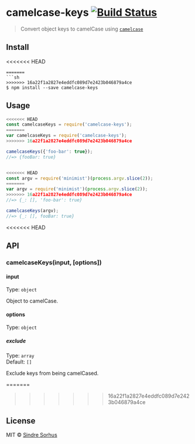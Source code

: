 # camelcase-keys [![Build Status](https://travis-ci.org/sindresorhus/camelcase-keys.svg?branch=master)](https://travis-ci.org/sindresorhus/camelcase-keys)

> Convert object keys to camelCase using [`camelcase`](https://github.com/sindresorhus/camelcase)


## Install

<<<<<<< HEAD
```
=======
```sh
>>>>>>> 16a22f1a2827e4eddfc089d7e2423b046879a4ce
$ npm install --save camelcase-keys
```


## Usage

```js
<<<<<<< HEAD
const camelcaseKeys = require('camelcase-keys');
=======
var camelcaseKeys = require('camelcase-keys');
>>>>>>> 16a22f1a2827e4eddfc089d7e2423b046879a4ce

camelcaseKeys({'foo-bar': true});
//=> {fooBar: true}


<<<<<<< HEAD
const argv = require('minimist')(process.argv.slice(2));
=======
var argv = require('minimist')(process.argv.slice(2));
>>>>>>> 16a22f1a2827e4eddfc089d7e2423b046879a4ce
//=> {_: [], 'foo-bar': true}

camelcaseKeys(argv);
//=> {_: [], fooBar: true}
```


<<<<<<< HEAD
## API

### camelcaseKeys(input, [options])

#### input

Type: `object`

Object to camelCase.

#### options

Type: `object`

##### exclude

Type: `array`  
Default: `[]`

Exclude keys from being camelCased.


=======
>>>>>>> 16a22f1a2827e4eddfc089d7e2423b046879a4ce
## License

MIT © [Sindre Sorhus](http://sindresorhus.com)
